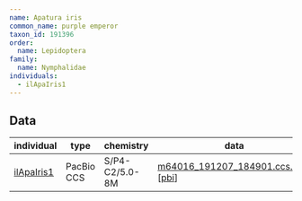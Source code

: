 ```yaml
---
name: Apatura iris
common_name: purple emperor
taxon_id: 191396
order:
  name: Lepidoptera
family:
  name: Nymphalidae
individuals:
  - ilApaIris1
---
```


## Data

| individual | type       | chemistry      | data |
| ---------- | ---------- | -------------- | ---- |
| [ilApaIris1](../individuals/ilApaIris1.md) | PacBio CCS | S/P4-C2/5.0-8M | [m64016_191207_184901.ccs.bam](https://darwin.cog.sanger.ac.uk/insects/Apatura_iris/ilApaIris1/genomic_data/pacbio/m64016_191207_184901.ccs.bam) [[pbi](https://darwin.cog.sanger.ac.uk/insects/Apatura_iris/ilApaIris1/genomic_data/pacbio/m64016_191207_184901.ccs.bam.pbi)]|
